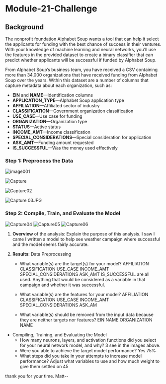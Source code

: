 # Module-21-Challenge

## Background

The nonprofit foundation Alphabet Soup wants a tool that can help it select the applicants for funding with the best chance of success in their ventures. With your knowledge of machine learning and neural networks, you’ll use the features in the provided dataset to create a binary classifier that can predict whether applicants will be successful if funded by Alphabet Soup.

From Alphabet Soup’s business team, you have received a CSV containing more than 34,000 organizations that have received funding from Alphabet Soup over the years. Within this dataset are a number of columns that capture metadata about each organization, such as:

* **EIN** and **NAME**—Identification columns
* **APPLICATION_TYPE**—Alphabet Soup application type
* **AFFILIATION**—Affiliated sector of industry
* **CLASSIFICATION**—Government organization classification
* **USE_CASE**—Use case for funding
* **ORGANIZATION**—Organization type
* **STATUS**—Active status
* **INCOME_AMT**—Income classification
* **SPECIAL_CONSIDERATIONS**—Special consideration for application
* **ASK_AMT**—Funding amount requested
* **IS_SUCCESSFUL**—Was the money used effectively


### Step 1: Preprocess the Data
![image001](https://user-images.githubusercontent.com/30300016/201495591-fcd7e05c-92d3-42fa-90c3-7c6309970c23.JPG)

![Capture](https://user-images.githubusercontent.com/30300016/201495593-0427054c-aa9d-4a86-9dc2-27d6d7eda012.JPG)

![Capture02](https://user-images.githubusercontent.com/30300016/201495614-b3f9edf1-152d-46ef-bcd4-604999277f73.JPG)

![Capture 03JPG](https://user-images.githubusercontent.com/30300016/201495618-f33192c8-06f5-4274-8cff-4505c088ff7c.JPG)

### Step 2: Compile, Train, and Evaluate the Model

![Capture04](https://user-images.githubusercontent.com/30300016/201495625-c0fd3a3d-90d0-4f44-a6b2-06233c7688a4.JPG)
![Capture05](https://user-images.githubusercontent.com/30300016/201495629-c3675a01-52c8-401d-bd50-714432ebf1b9.JPG)
![Capture06](https://user-images.githubusercontent.com/30300016/201495637-c0964640-7ac5-41dc-99bc-96c2fcb20525.JPG)

1. **Overview** of the analysis: Explain the purpose of this analysis.
   I saw I came I written a model to help see weather campaign where successful and the model seems fairly accurate.

2. **Results**: Data Preprocessing
    * What variable(s) are the target(s) for your model?
    AFFILIATION	CLASSIFICATION	USE_CASE	INCOME_AMT	SPECIAL_CONSIDERATIONS	ASK_AMT	IS_SUCCESSFUL are all used. Anything that would be considered as a variable in that campaign and whether it was successful.
   
    * What variable(s) are the features for your model?
    AFFILIATION	CLASSIFICATION	USE_CASE	INCOME_AMT	SPECIAL_CONSIDERATIONS	ASK_AM
    
    * What variable(s) should be removed from the input data because they are neither targets nor features?
    EIN	NAME	ORGANIZATION	NAME

* Compiling, Training, and Evaluating the Model
    * How many neurons, layers, and activation functions did you select for your neural network model, and why?
       3 see in the images above.
    * Were you able to achieve the target model performance?
       Yes 75%
    * What steps did you take in your attempts to increase model performance?
        Adjust what variables to use and how much weight to give them settled on 45 

thank you for your time. 
Matt-- 
